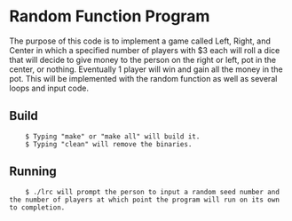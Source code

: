 # Random Function Program

The purpose of this code is to implement a game called Left, Right, and Center in which a specified number of players with $3 each will roll a dice that will decide to give money to the person on the right or left, pot in the center, or nothing. Eventually 1 player will win and gain all the money in the pot. This will be implemented with the random function as well as several loops and input code.

## Build

        $ Typing "make" or "make all" will build it.
        $ Typing "clean" will remove the binaries.

## Running

        $ ./lrc will prompt the person to input a random seed number and the number of players at which point the program will run on its own to completion.
